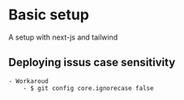 # Basic setup

A setup with next-js and tailwind

## Deploying issus case sensitivity

    - Workaroud
        - $ git config core.ignorecase false
